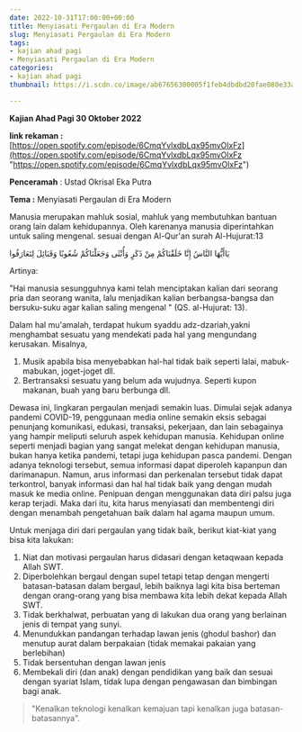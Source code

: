 ```yaml
---
date: 2022-10-31T17:00:00+00:00
title: Menyiasati Pergaulan di Era Modern
slug: Menyiasati Pergaulan di Era Modern
tags:
- kajian ahad pagi
- Menyiasati Pergaulan di Era Modern
categories:
- kajian ahad pagi
thumbnail: https://i.scdn.co/image/ab67656300005f1feb4dbdbd20fae080e33a771e

---
```

**Kajian Ahad Pagi 30 Oktober 2022**

**link rekaman :**  [https://open.spotify.com/episode/6CmqYvlxdbLqx95mvOlxFz](https://open.spotify.com/episode/6CmqYvlxdbLqx95mvOlxFz "https://open.spotify.com/episode/6CmqYvlxdbLqx95mvOlxFz")

**Penceramah** :  Ustad Okrisal Eka Putra

**Tema :**  Menyiasati Pergaulan di Era Modern 

Manusia merupakan mahluk sosial, mahluk yang membutuhkan bantuan orang lain dalam kehidupannya. Oleh karenanya manusia diperintahkan untuk saling mengenal. sesuai dengan Al-Qur'an surah Al-Hujurat:13 

يَاأَيُّهَا النَّاسُ إِنَّا خَلَقْنَاكُمْ مِنْ ذَكَرٍ وَأُنْثَى وَجَعَلْنَاكُمْ شُعُوبًا وَقَبَائِلَ لِتَعَارَفُوا

Artinya:

"Hai manusia sesungguhnya kami telah menciptakan kalian dari seorang pria dan seorang wanita, lalu menjadikan kalian berbangsa-bangsa dan bersuku-suku agar kalian saling mengenal " (QS. al-Hujurat: 13).

Dalam hal mu'amalah, terdapat hukum syaddu adz-dzariah,yakni menghambat sesuatu yang mendekati pada hal yang mengundang kerusakan. Misalnya, 

1. Musik apabila bisa menyebabkan hal-hal tidak baik seperti lalai, mabuk-mabukan, joget-joget dll.
2. Bertransaksi sesuatu yang belum ada wujudnya. Seperti kupon makanan, buah yang baru berbunga dll.

Dewasa ini, lingkaran pergaulan menjadi semakin luas. Dimulai sejak adanya pandemi COVID-19, penggunaan media online semakin eksis sebagai penunjang komunikasi, edukasi, transaksi, pekerjaan, dan lain sebagainya yang hampir meliputi seluruh aspek kehidupan manusia. Kehidupan online seperti menjadi bagian yang sangat melekat dengan kehidupan manusia, bukan hanya ketika pandemi, tetapi juga kehidupan pasca pandemi. Dengan adanya teknologi tersebut, semua informasi dapat diperoleh kapanpun dan darimanapun. Namun, arus informasi dan perkenalan tersebut tidak dapat terkontrol, banyak informasi dan hal hal tidak baik yang dengan mudah masuk ke media online. Penipuan dengan menggunakan data diri palsu juga kerap terjadi. Maka dari itu, kita harus menyiasati dan membentengi diri dengan menambah pengetahuan baik dalam hal agama maupun umum. 

Untuk menjaga diri dari pergaulan yang tidak baik, berikut kiat-kiat yang bisa kita lakukan:

1. Niat dan motivasi pergaulan harus didasari dengan ketaqwaan kepada Allah SWT.
2. Diperbolehkan bergaul dengan supel tetapi tetap dengan mengerti batasan-batasan dalam bergaul, lebih baiknya lagi kita bisa berteman dengan orang-orang yang bisa membawa kita lebih dekat kepada Allah SWT.
3. Tidak berkhalwat, perbuatan yang di lakukan dua orang yang berlainan jenis di tempat yang sunyi.
4. Menundukkan pandangan terhadap lawan jenis (ghodul bashor) dan menutup aurat dalam berpakaian (tidak memakai pakaian yang berlebihan)
5. Tidak bersentuhan dengan lawan jenis
6. Membekali diri (dan anak) dengan pendidikan yang baik dan sesuai dengan syariat Islam, tidak lupa dengan pengawasan dan bimbingan bagi anak.

> "Kenalkan teknologi kenalkan kemajuan tapi kenalkan juga batasan-batasannya".